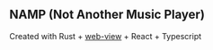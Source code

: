 ## NAMP (Not Another Music Player)
Created with Rust + [web-view](https://github.com/Boscop/web-view) + React + Typescript